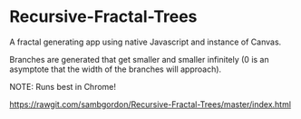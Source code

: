 # Recursive-Fractal-Trees

A fractal generating app using native Javascript and instance of Canvas.

Branches are generated that get smaller and smaller infinitely  (0 is an asymptote that the width of the branches will approach).

NOTE: Runs best in Chrome!

https://rawgit.com/sambgordon/Recursive-Fractal-Trees/master/index.html
